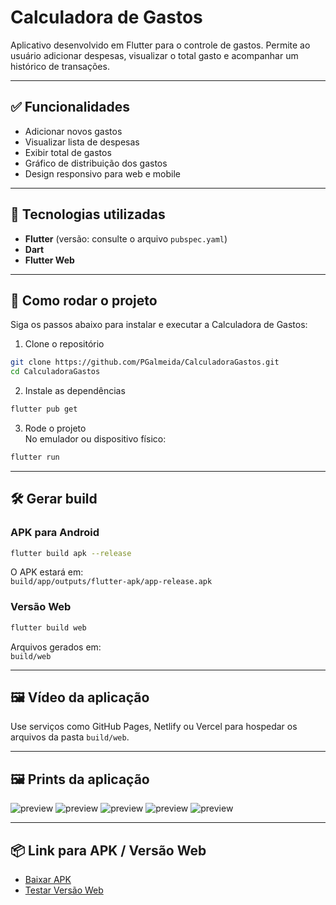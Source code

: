
# Calculadora de Gastos

Aplicativo desenvolvido em Flutter para o controle de gastos. Permite ao usuário adicionar despesas, visualizar o total gasto e acompanhar um histórico de transações.

---

## ✅ Funcionalidades

- Adicionar novos gastos
- Visualizar lista de despesas
- Exibir total de gastos
- Gráfico de distribuição dos gastos
- Design responsivo para web e mobile

---

## 🚀 Tecnologias utilizadas

- **Flutter** (versão: consulte o arquivo `pubspec.yaml`)
- **Dart**
- **Flutter Web**

---

## 📲 Como rodar o projeto

Siga os passos abaixo para instalar e executar a Calculadora de Gastos:

1. Clone o repositório  
```bash
git clone https://github.com/PGalmeida/CalculadoraGastos.git
cd CalculadoraGastos
```

2. Instale as dependências  
```bash
flutter pub get
```

3. Rode o projeto  
No emulador ou dispositivo físico:  
```bash
flutter run
```

---

## 🛠️ Gerar build

### APK para Android  
```bash
flutter build apk --release
```
O APK estará em:  
`build/app/outputs/flutter-apk/app-release.apk`

### Versão Web  
```bash
flutter build web
```
Arquivos gerados em:  
`build/web`

---

## 🖼️ Vídeo da aplicação

Use serviços como GitHub Pages, Netlify ou Vercel para hospedar os arquivos da pasta `build/web`.

---

## 🖼️ Prints da aplicação

![preview](https://imgur.com/nM84fiV.png)
![preview](https://imgur.com/ToCkjO1.png)
![preview](https://imgur.com/dcZcv6s.png)
![preview](https://imgur.com/e3Nu1tv.png)
![preview](https://imgur.com/AS6orKP.png)

---

## 📦 Link para APK / Versão Web

- [Baixar APK](https://api.qrserver.com/v1/create-qr-code/?size=250x250&data=https://flutlab.io/apk/aHR0cHM6Ly9hcGkuZmx1dGxhYi5pby9wcm9qZWN0cy8yNjYxOTIyL2Rvd25sb2FkLWFwcD9rZXk9aHl1M2NtYjZzYmJnMXd5Mmsya3AmdGFyZ2V0PWFsbA==)
- [Testar Versão Web](https://preview.flutlab.io/pedro_gomes4/calculadora-gastos-mensais/)

